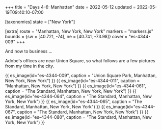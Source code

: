 +++
title = "Days 4-6: Manhattan"
date = 2022-05-12
updated = 2022-05-19T09:40:10-07:00

[taxonomies]
state = ["New York"]

[extra]
route = "Manhattan, New York, New York"
markers = "markers.js"
bounds = {sw = [40.721, -74], ne = [40.741, -73.98]}
cover = "es-4344-009"
+++

And now to business ...

Adobe's offices are near Union Square, so what follows are a few pictures from my time in the city.

<!-- more -->

{{ es_image(id="es-4344-009", caption = "Union Square Park, Manhattan, New York, New York") }}
{{ es_image(id="es-4344-011", caption = "Manhattan, New York, New York") }}
{{ es_image(id="es-4344-061", caption = "The Standard, Manhattan, New York, New York") }}
{{ es_image(id="es-4344-064", caption = "The Standard, Manhattan, New York, New York") }}
{{ es_image(id="es-4344-065", caption = "The Standard, Manhattan, New York, New York") }}
{{ es_image(id="es-4344-067", caption = "The Standard, Manhattan, New York, New York") }}
{{ es_image(id="es-4344-080", caption = "The Standard, Manhattan, New York, New York") }}
